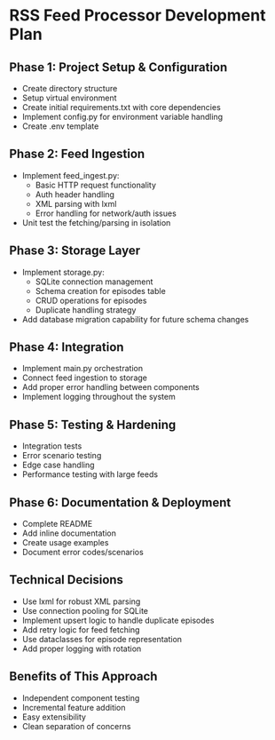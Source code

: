 # RSS Feed Processor Development Plan

## Phase 1: Project Setup & Configuration
- Create directory structure
- Setup virtual environment
- Create initial requirements.txt with core dependencies
- Implement config.py for environment variable handling
- Create .env template

## Phase 2: Feed Ingestion
- Implement feed_ingest.py:
  - Basic HTTP request functionality
  - Auth header handling
  - XML parsing with lxml
  - Error handling for network/auth issues
- Unit test the fetching/parsing in isolation

## Phase 3: Storage Layer
- Implement storage.py:
  - SQLite connection management
  - Schema creation for episodes table
  - CRUD operations for episodes
  - Duplicate handling strategy
- Add database migration capability for future schema changes

## Phase 4: Integration
- Implement main.py orchestration
- Connect feed ingestion to storage
- Add proper error handling between components
- Implement logging throughout the system

## Phase 5: Testing & Hardening
- Integration tests
- Error scenario testing
- Edge case handling
- Performance testing with large feeds

## Phase 6: Documentation & Deployment
- Complete README
- Add inline documentation
- Create usage examples
- Document error codes/scenarios

## Technical Decisions
- Use lxml for robust XML parsing
- Use connection pooling for SQLite
- Implement upsert logic to handle duplicate episodes
- Add retry logic for feed fetching
- Use dataclasses for episode representation
- Add proper logging with rotation

## Benefits of This Approach
- Independent component testing
- Incremental feature addition
- Easy extensibility
- Clean separation of concerns 